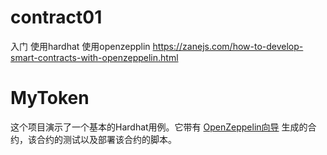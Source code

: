 # contract01
入门
使用hardhat
使用openzepplin
https://zanejs.com/how-to-develop-smart-contracts-with-openzeppelin.html
# MyToken

这个项目演示了一个基本的Hardhat用例。它带有 [OpenZeppelin向导](https://wizard.openzeppelin.com/) 生成的合约，该合约的测试以及部署该合约的脚本。
